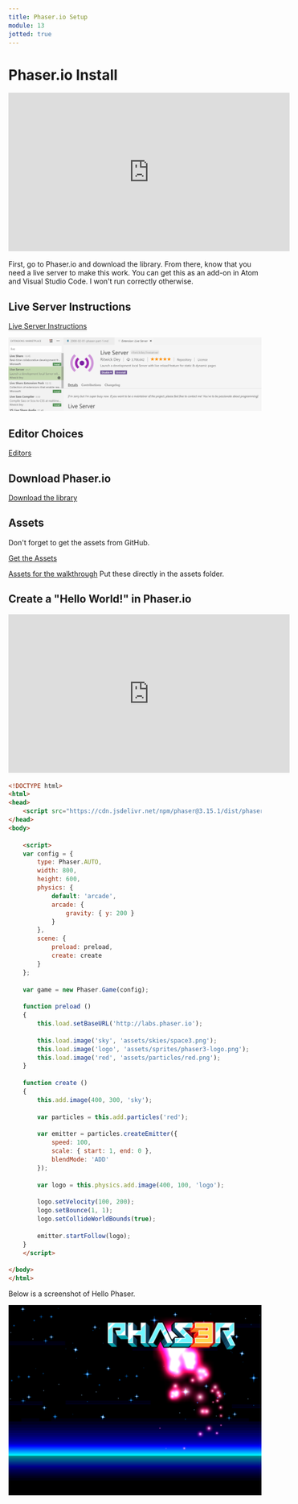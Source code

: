 ```yaml
---
title: Phaser.io Setup
module: 13
jotted: true
---
```


# Phaser.io Install

<iframe width="560" height="315" src="https://www.youtube.com/embed/HHsKBnSrTKE" frameborder="0" allow="accelerometer; autoplay; encrypted-media; gyroscope; picture-in-picture" allowfullscreen></iframe>

First, go to Phaser.io and download the library.  From there, know that you need a live server to make this work. You can get this as an add-on in Atom and Visual Studio Code.  I won't run correctly otherwise.

## Live Server Instructions

[Live Server Instructions](http://phaser.io/tutorials/getting-started-phaser3/part2)

![Live Server](../imgs/LiveServer.png "Live Server")

## Editor Choices

[Editors](http://phaser.io/tutorials/getting-started-phaser3/part3)

## Download Phaser.io

[Download the library](http://phaser.io/tutorials/getting-started-phaser3/part4)

## Assets

Don't forget to get the assets from GitHub.

[Get the Assets](https://github.com/photonstorm/phaser3-examples)

[Assets for the walkthrough](https://github.com/Montana-Media-Arts/441-WebTech-Spring2019/tree/master/Week%2014%20Examples)
Put these directly in the assets folder.

## Create a "Hello World!" in Phaser.io

<iframe width="560" height="315" src="https://www.youtube.com/embed/xEvFkYvuZmI" frameborder="0" allow="accelerometer; autoplay; encrypted-media; gyroscope; picture-in-picture" allowfullscreen></iframe>

```html
<!DOCTYPE html>
<html>
<head>
    <script src="https://cdn.jsdelivr.net/npm/phaser@3.15.1/dist/phaser-arcade-physics.min.js"></script>
</head>
<body>

    <script>
    var config = {
        type: Phaser.AUTO,
        width: 800,
        height: 600,
        physics: {
            default: 'arcade',
            arcade: {
                gravity: { y: 200 }
            }
        },
        scene: {
            preload: preload,
            create: create
        }
    };

    var game = new Phaser.Game(config);

    function preload ()
    {
        this.load.setBaseURL('http://labs.phaser.io');

        this.load.image('sky', 'assets/skies/space3.png');
        this.load.image('logo', 'assets/sprites/phaser3-logo.png');
        this.load.image('red', 'assets/particles/red.png');
    }

    function create ()
    {
        this.add.image(400, 300, 'sky');

        var particles = this.add.particles('red');

        var emitter = particles.createEmitter({
            speed: 100,
            scale: { start: 1, end: 0 },
            blendMode: 'ADD'
        });

        var logo = this.physics.add.image(400, 100, 'logo');

        logo.setVelocity(100, 200);
        logo.setBounce(1, 1);
        logo.setCollideWorldBounds(true);

        emitter.startFollow(logo);
    }
    </script>

</body>
</html>
```

Below is a screenshot of Hello Phaser.

![Phaser Hello World](../imgs/PhaserHello.png "Phaser Hello World")